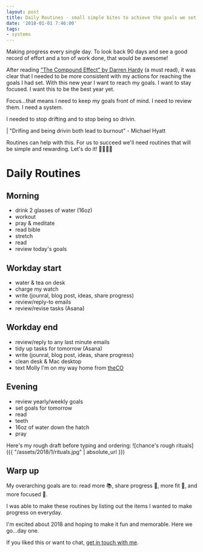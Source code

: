 ```yaml
---
layout: post
title: Daily Routines - small simple bites to achieve the goals we set
date: '2018-01-01 7:46:00'
tags:
- systems
---
```


Making progress every single day. To look back 90 days and see a good record of effort and a ton of work done, that would be awesome!

After reading ["The Compound Effect" by Darren Hardy](http://amzn.to/2CzeXC8) (a must read), it was clear that I needed to be more consistent with my actions for reaching the goals I had set. With this new year I want to reach my goals. I want to stay focused. I want this to be the best year yet.

Focus...that means I need to keep my goals front of mind. I need to review them. I need a system.

I needed to stop drifting and to stop being so drivin.

| "Drifing and being drivin both lead to burnout" - Michael Hyatt

Routines can help with this. For us to succeed we'll need routines that will be simple and rewarding. Let's do it! 🏃‍♂️🏃‍♀️

# Daily Routines

## Morning

+ drink 2 glasses of water (16oz)
+ workout
+ pray &amp; meditate
+ read bible
+ stretch
+ read
+ review today's goals

## Workday start

+ water & tea on desk
+ charge my watch
+ write (jounral, blog post, ideas, share progress)
+ review/reply-to emails
+ review/revise tasks (Asana)

## Workday end

+ review/reply to any last minute emails
+ tidy up tasks for tomorrow (Asana)
+ write (jounral, blog post, ideas, share progress)
+ clean desk &amp; Mac desktop
+ text Molly I'm on my way home from [theCO](http://attheco.com)

## Evening

+ review yearly/weekly goals
+ set goals for tomorrow
+ read
+ teeth
+ 16oz of water down the hatch
+ pray

Here's my rough draft before typing and ordering:
![chance's rough rituals]({{ "/assets/2018/1/rituals.jpg" | absolute_url }})

## Warp up

My overarching goals are to: read more 📚, share progress 🎤, more fit 💪, and more focused 👀.

I was able to make these routines by listing out the items I wanted to make progress on everyday.

I'm excited about 2018 and hoping to make it fun and memorable. Here we go...day one.

If you liked this or want to chat, [get in touch with me](https://twitter.com/Chance_Smith).
